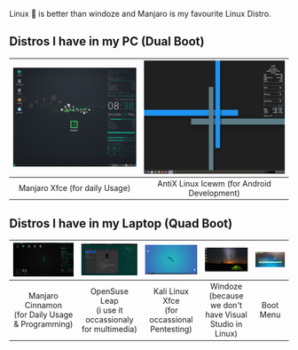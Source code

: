 Linux 🐧 is better than windoze and Manjaro is my favourite Linux Distro.

## Distros I have in my PC (Dual Boot)
| ![Manjaro Desktop](manjaro.png "Manjaro Desktop on my PC") | ![AntiX Linux Desktop](antix-linux.jpg "Antix Linux Desktop on my PC")|
|:---:|:---:|
| Manjaro Xfce (for daily Usage) | AntiX Linux Icewm (for Android Development) |
## Distros I have in my Laptop (Quad Boot)
|![Manjaro Desktop](manjaro-cinnamon.png "Manjaro Desktop on my Laptop")| ![OpenSuse Leap](opensuse.png "OpenSuse Desktop on my Laptop")| ![Kali Linux Desktop](kali.png "Kali Linux Desktop on my Laptop")| ![Windoze 10 Desktop](windoze.PNG "Windoze 10 Desktop on my Laptop")| ![Boot Menu](quadboot.jpg "Boot Menu on my Laptop") |
|:---:|:---:|:---:|:---:|:---:|
| Manjaro Cinnamon<br>(for Daily Usage & Programming) |OpenSuse Leap<br>(i use it occassionaly for multimedia) |Kali Linux Xfce<br>(for occassional Pentesting) |Windoze<br>(because we don't have Visual Studio in Linux) | Boot Menu
